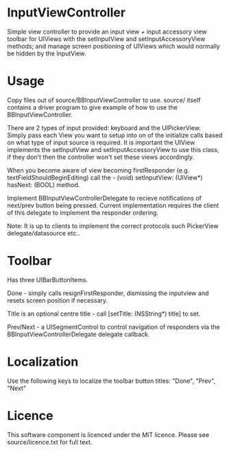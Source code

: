 InputViewController
===================

Simple view controller to provide an input view + input accessory view toolbar for 
UIViews with the setInputView and setInputAccessoryView methods; and manage screen positioning of
UIViews which would normally be hidden by the InputView.

Usage
=====

Copy files out of source/BBInputViewController to use.  source/ itself contains a driver program
to give example of how to use the BBInputViewController.  

There are 2 types of input provided: keyboard and the UIPickerView.  
Simply pass each View you want to setup into on of the initialize<XYZ> calls based 
on what type of input source is required.  It is important the UIView implements the
setInputView and setInputAccessoryView to use this class, if they don't then the controller won't set
these views accordingly.

When you become aware of view becoming firstResponder (e.g. textFieldShouldBeginEditing)
call the - (void) setInputView: (UIView*) hasNext: (BOOL) method.  

Implement BBInputViewControllerDelegate<NSObject> to recieve notifications of next/prev button being pressed.
Current implementation requires the client of this delegate to implement the responder ordering.

Note: It is up to clients to implement the correct protocols such PickerView delegate/datasource etc..

Toolbar
=======

Has three UIBarButtonItems.  

Done - simply calls resignFirstResponder, dismissing the inputview and resets screen position if necessary.  

Title is an optional centre title - call [setTitle: (NSString*) title] to set.

Prev/Next - a UISegmentControl to control navigation of responders via the BBInputViewControllerDelegate<NSObject>
delegate callback.

Localization
============

Use the following keys to localize the toolbar button titles:
"Done", "Prev", "Next"

Licence
=======

This software component is licenced under the MIT licence.  Please see source/licence.txt for full text.
